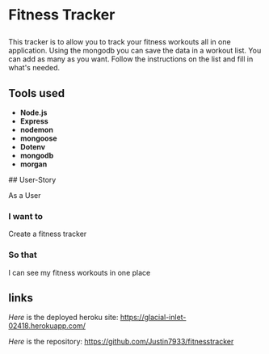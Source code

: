 # Fitness Tracker<p>
This tracker is to allow you to track your fitness workouts all in one application. Using the mongodb you can save the data in a workout list. You can add as many as you want. Follow the instructions on the list and fill in what's needed.<p>
## Tools used 
  <ul>
    <li><strong>Node.js</strong></li>
    <li><strong>Express</strong></li>
    <li><strong>nodemon</strong></li>
    <li><strong>mongoose</strong></li>
    <li><strong>Dotenv</strong></li>
    <li><strong>mongodb</strong></li>
    <li><strong>morgan</strong></li>
</ul><p>
## User-Story <p>
As a User

### I want to
  Create a fitness tracker

### So that 
I can see my fitness workouts in one place

## links 
*Here* is the deployed heroku site: https://glacial-inlet-02418.herokuapp.com/<p>
*Here* is the repository: https://github.com/Justin7933/fitnesstracker<p>
